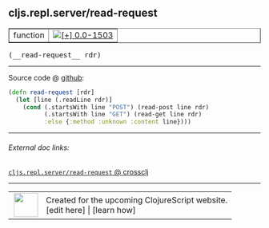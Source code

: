 ## cljs.repl.server/read-request



 <table border="1">
<tr>
<td>function</td>
<td><a href="https://github.com/cljsinfo/cljs-api-docs/tree/0.0-1503"><img valign="middle" alt="[+] 0.0-1503" title="Added in 0.0-1503" src="https://img.shields.io/badge/+-0.0--1503-lightgrey.svg"></a> </td>
</tr>
</table>


 <samp>
(__read-request__ rdr)<br>
</samp>

---







Source code @ [github](https://github.com/clojure/clojurescript/blob/r2280/src/clj/cljs/repl/server.clj#L95-L99):

```clj
(defn read-request [rdr]
  (let [line (.readLine rdr)]
    (cond (.startsWith line "POST") (read-post line rdr)
          (.startsWith line "GET") (read-get line rdr)
          :else {:method :unknown :content line})))
```

<!--
Repo - tag - source tree - lines:

 <pre>
clojurescript @ r2280
└── src
    └── clj
        └── cljs
            └── repl
                └── <ins>[server.clj:95-99](https://github.com/clojure/clojurescript/blob/r2280/src/clj/cljs/repl/server.clj#L95-L99)</ins>
</pre>

-->

---



###### External doc links:

[`cljs.repl.server/read-request` @ crossclj](http://crossclj.info/fun/cljs.repl.server/read-request.html)<br>

---

 <table>
<tr><td>
<img valign="middle" align="right" width="48px" src="http://i.imgur.com/Hi20huC.png">
</td><td>
Created for the upcoming ClojureScript website.<br>
[edit here] | [learn how]
</td></tr></table>

[edit here]:https://github.com/cljsinfo/cljs-api-docs/blob/master/cljsdoc/cljs.repl.server_read-request.cljsdoc
[learn how]:https://github.com/cljsinfo/cljs-api-docs/wiki/cljsdoc-files

<!--

This information was too distracting to show to readers, but I'll leave it
commented here since it is helpful to:

- pretty-print the data used to generate this document
- and show how to retrieve that data



The API data for this symbol:

```clj
{:ns "cljs.repl.server",
 :name "read-request",
 :type "function",
 :signature ["[rdr]"],
 :source {:code "(defn read-request [rdr]\n  (let [line (.readLine rdr)]\n    (cond (.startsWith line \"POST\") (read-post line rdr)\n          (.startsWith line \"GET\") (read-get line rdr)\n          :else {:method :unknown :content line})))",
          :title "Source code",
          :repo "clojurescript",
          :tag "r2280",
          :filename "src/clj/cljs/repl/server.clj",
          :lines [95 99]},
 :full-name "cljs.repl.server/read-request",
 :full-name-encode "cljs.repl.server_read-request",
 :history [["+" "0.0-1503"]]}

```

Retrieve the API data for this symbol:

```clj
;; from Clojure REPL
(require '[clojure.edn :as edn])
(-> (slurp "https://raw.githubusercontent.com/cljsinfo/cljs-api-docs/catalog/cljs-api.edn")
    (edn/read-string)
    (get-in [:symbols "cljs.repl.server/read-request"]))
```

-->

